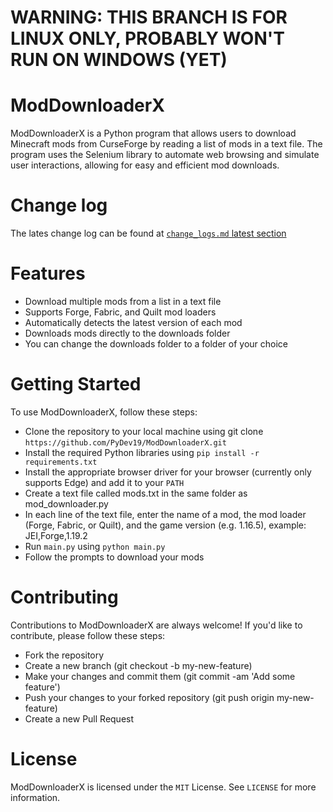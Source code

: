 # WARNING: THIS BRANCH IS FOR LINUX ONLY, PROBABLY WON'T RUN ON WINDOWS (YET)

# ModDownloaderX
ModDownloaderX is a Python program that allows users to download Minecraft mods from CurseForge by reading a list of mods in a text file. The program uses the Selenium library to automate web browsing and simulate user interactions, allowing for easy and efficient mod downloads.

# Change log
The lates change log can be found at [`change_logs.md` latest section](https://github.com/PyDev19/ModDownloaderX/blob/main/change_log.md#latest)

# Features
- Download multiple mods from a list in a text file
- Supports Forge, Fabric, and Quilt mod loaders
- Automatically detects the latest version of each mod
- Downloads mods directly to the downloads folder
- You can change the downloads folder to a folder of your choice

# Getting Started
To use ModDownloaderX, follow these steps:
- Clone the repository to your local machine using git clone `https://github.com/PyDev19/ModDownloaderX.git`
- Install the required Python libraries using `pip install -r requirements.txt`
- Install the appropriate browser driver for your browser (currently only supports Edge) and add it to your `PATH`
- Create a text file called mods.txt in the same folder as mod_downloader.py
- In each line of the text file, enter the name of a mod, the mod loader (Forge, Fabric, or Quilt), and the game version (e.g. 1.16.5), example: JEI,Forge,1.19.2
- Run `main.py` using `python main.py`
- Follow the prompts to download your mods

# Contributing
Contributions to ModDownloaderX are always welcome! If you'd like to contribute, please follow these steps:

- Fork the repository
- Create a new branch (git checkout -b my-new-feature)
- Make your changes and commit them (git commit -am 'Add some feature')
- Push your changes to your forked repository (git push origin my-new-feature)
- Create a new Pull Request

# License
ModDownloaderX is licensed under the `MIT` License. See `LICENSE` for more information.
